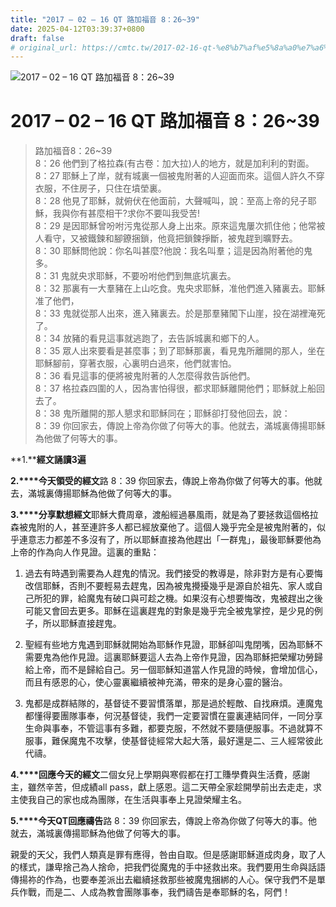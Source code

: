 ```yaml
---
title: "2017 – 02 – 16 QT 路加福音 8：26~39"
date: 2025-04-12T03:39:37+0800
draft: false
# original_url: https://cmtc.tw/2017-02-16-qt-%e8%b7%af%e5%8a%a0%e7%a6%8f%e9%9f%b3-8%ef%bc%9a2639
---
```


![2017 – 02 – 16 QT 路加福音 8：26\~39](/images/qt.jpg   "2017 – 02 – 16 QT 路加福音 8：26\~39")

# 2017 – 02 – 16 QT 路加福音 8：26\~39

> 路加福音8：26\~39  
> 8：26 他們到了格拉森(有古卷：加大拉)人的地方，就是加利利的對面。  
> 8：27 耶穌上了岸，就有城裏一個被鬼附著的人迎面而來。這個人許久不穿衣服，不住房子，只住在墳塋裏。  
> 8：28 他見了耶穌，就俯伏在他面前，大聲喊叫，說：至高上帝的兒子耶穌，我與你有甚麼相干?求你不要叫我受苦!  
> 8：29 是因耶穌曾吩咐污鬼從那人身上出來。原來這鬼屢次抓住他；他常被人看守，又被鐵鍊和腳鐐捆鎖，他竟把鎖鍊掙斷，被鬼趕到曠野去。  
> 8：30 耶穌問他說：你名叫甚麼?他說：我名叫羣；這是因為附著他的鬼多。  
> 8：31 鬼就央求耶穌，不要吩咐他們到無底坑裏去。  
> 8：32 那裏有一大羣豬在上山吃食。鬼央求耶穌，准他們進入豬裏去。耶穌准了他們，  
> 8：33 鬼就從那人出來，進入豬裏去。於是那羣豬闖下山崖，投在湖裡淹死了。  
> 8：34 放豬的看見這事就逃跑了，去告訴城裏和鄉下的人。  
> 8：35 眾人出來要看是甚麼事；到了耶穌那裏，看見鬼所離開的那人，坐在耶穌腳前，穿著衣服，心裏明白過來，他們就害怕。  
> 8：36 看見這事的便將被鬼附著的人怎麼得救告訴他們。  
> 8：37 格拉森四圍的人，因為害怕得很，都求耶穌離開他們；耶穌就上船回去了。  
> 8：38 鬼所離開的那人懇求和耶穌同在；耶穌卻打發他回去，說：  
> 8：39 你回家去，傳說上帝為你做了何等大的事。他就去，滿城裏傳揚耶穌為他做了何等大的事。

**1.****經文誦讀3遍**

**2.****今天領受的經文**路 8：39 你回家去，傳說上帝為你做了何等大的事。他就去，滿城裏傳揚耶穌為他做了何等大的事。

**3.****分享默想經文**耶穌大費周章，渡船經過暴風雨，就是為了要拯救這個格拉森被鬼附的人，甚至連許多人都已經放棄他了。這個人幾乎完全是被鬼附著的，似乎連意志力都差不多沒有了，所以耶穌直接為他趕出「一群鬼」，最後耶穌要他為上帝的作為向人作見證。這裏的重點：

1. 過去有時遇到需要為人趕鬼的情況。我們接受的教導是，除非對方是有心要悔改信耶穌，否則不要輕易去趕鬼，因為被鬼攪擾幾乎是源自於祖先、家人或自己所犯的罪，給魔鬼有破口與可趁之機。如果沒有心想要悔改，鬼被趕出之後可能又會回去更多。耶穌在這裏趕鬼的對象是幾乎完全被鬼掌控，是少見的例子，所以耶穌直接趕鬼。

2. 聖經有些地方鬼遇到耶穌就開始為耶穌作見證，耶穌卻叫鬼閉嘴，因為耶穌不需要鬼為他作見證。這裏耶穌要這人去為上帝作見證，因為耶穌把榮耀功勞歸給上帝，而不是歸給自己。另一個耶穌知道當人作見證的時候，會增加信心，而且有感恩的心，使心靈裏繼續被神充滿，帶來的是身心靈的醫治。

3. 鬼都是成群結隊的，基督徒不要習慣落單，那是過於輕敵、自找麻煩。連魔鬼都懂得要團隊事奉，何況基督徒，我們一定要習慣在靈裏連結同伴，一同分享生命與事奉，不管這事有多難，都要克服，不然就不要隨便服事。不過就算不服事，難保魔鬼不攻擊，使基督徒經常大起大落，最好還是二、三人經常彼此代禱。

**4.****回應今天的經文**二個女兒上學期與寒假都在打工賺學費與生活費，感謝主，雖然辛苦，但成績all pass，獻上感恩。這二天帶全家趁開學前出去走走，求主使我自己的家也成為團隊，在生活與事奉上見證榮耀主名。

**5.****今天QT回應禱告**路 8：39 你回家去，傳說上帝為你做了何等大的事。他就去，滿城裏傳揚耶穌為他做了何等大的事。

親愛的天父，我們人類真是罪有應得，咎由自取。但是感謝耶穌道成肉身，取了人的樣式，謙卑捨己為人捨命，把我們從魔鬼的手中拯救出來。我們要用生命與話語傳揚祢的作為，也要奉差派出去繼續拯救那些被魔鬼捆綁的人心。保守我們不是單兵作戰，而是二、人成為教會團隊事奉，我們禱告是奉耶穌的名，阿們！